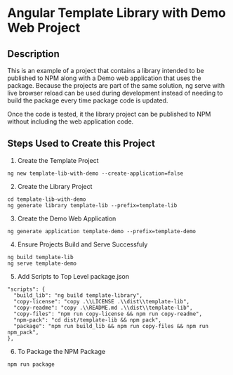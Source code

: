 # Angular Template Library with Demo Web Project

## Description

This is an example of a project that contains a library intended to be published to NPM along with a Demo web application that uses the package. Because the projects are part of the same solution, ng serve with live browser reload can be used during development instead of needing to build the package every time package code is updated.

Once the code is tested, it the library project can be published to NPM without including the web application code.

## Steps Used to Create this Project

1. Create the Template Project

```
ng new template-lib-with-demo --create-application=false
```

2. Create the Library Project

```
cd template-lib-with-demo
ng generate library template-lib --prefix=template-lib
```
3. Create the Demo Web Application
```
ng generate application template-demo --prefix=template-demo
```
4. Ensure Projects Build and Serve Successfuly
```
ng build template-lib
ng serve template-demo
```
5. Add Scripts to Top Level package.json

```
"scripts": {
  "build_lib": "ng build template-library",
  "copy-license": "copy .\\LICENSE .\\dist\\template-lib",
  "copy-readme": "copy .\\README.md .\\dist\\template-lib",
  "copy-files": "npm run copy-license && npm run copy-readme",
  "npm-pack": "cd dist/template-lib && npm pack",
  "package": "npm run build_lib && npm run copy-files && npm run npm_pack",
},
```


6. To Package the NPM Package
```
npm run package
```


